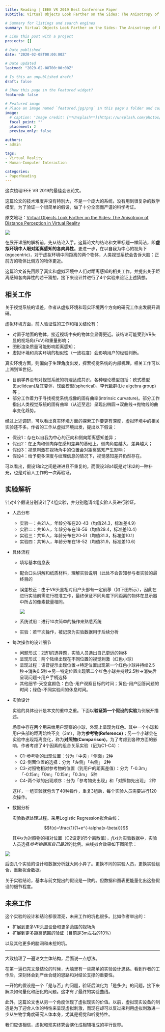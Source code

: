 ```yaml
---
title: Reading | IEEE VR 2019 Best Conference Paper
subtitle: Virtual Objects Look Farther on the Sides: The Anisotropy of Distance Perception in Virtual Reality

# Summary for listings and search engines
summary: Virtual Objects Look Farther on the Sides: The Anisotropy of Distance Perception in Virtual Reality

# Link this post with a project
projects: []

# Date published
date: "2020-02-08T00:00:00Z"

# Date updated
lastmod: "2020-02-08T00:00:00Z"

# Is this an unpublished draft?
draft: false

# Show this page in the Featured widget?
featured: false

# Featured image
# Place an image named `featured.jpg/png` in this page's folder and customize its options here.
image:
  # caption: 'Image credit: [**Unsplash**](https://unsplash.com/photos/CpkOjOcXdUY)'
  focal_point: ""
  placement: 2
  preview_only: false

authors:
- admin

tags:
- Virtual Reality
- Human-Computer Interaction

categories:
- PaperReading
---
```


这次梳理IEEE VR 2019的最佳会议论文。

这篇论文的技术难度并没有特别大，不是一个庞大的系统，没有用到很复杂的数学模型，为了验证一个很简单的假设，做了十分全面而严谨的科学考证。

原文地址：[Virtual Objects Look Farther on the Sides: The Anisotropy of Distance Perception in Virtual Reality](https://ieeexplore.ieee.org/document/8797826)

![](https://github.com/HusterHope/blogimage/raw/master/20200208-1.jpeg)

在展开详细的解析前，先从结论入手。这篇论文的结论和文章标题一样简洁，即**虚拟环境中人眼对距离感知的各向异性**。更进一步，在以自我为中心的视角下(egocentric)，对于虚拟环境中同距离的两个物体，人类视觉系统会告诉大脑：正前方的物体比侧方的物体更近。

这篇论文首先回顾了真实和虚拟环境中人们对距离感知的相关工作，并提出关于距离感知各向异性的若干猜想，接下来设计并进行了4个实验来验证上述猜想。

## 相关工作

关于视觉系统的误差，作者从虚拟环境和现实环境两个方向的研究工作出发展开调研。

虚拟环境方面，前人验证性的工作和相关结论有：

- 对置于地面的物体，接近视场中央的物体会显得更近。该结论可能受到VR头显的视场角(FoV)和重量影响；
- 图形渲染质量可能影响距离感知；
- 虚拟环境和真实环境的相似性（一致程度）会影响用户的经验判断。

真实环境方面，则偏向于生理角度出发，探索视觉系统的内部机理。相关工作可以上溯到18世纪。

- 目前学界没有对视觉系统的机理达成共识，各种理论模型包括：欧式模型(Euclidean)及其变体，球面模型(spherical)，李代数群(Lie algebra group)等；
- 部分工作着力于寻找视觉系统成像的固有曲率(intrinsic curvature)。部分工作指出人类视觉系统的固有曲率（从近至远）呈现出椭圆->双曲线->抛物线的曲率变化趋势。

经过上述调研，可以看出真实环境方面的探索工作要更有深度，虚拟环境中的相关实验还不多。作者的工作从虚拟环境出发，提出以下假设：

- 假设1：存在以自我为中心的正向和侧向距离感知差异；
- 假设2：在正向和侧向存在感知差异的基础上，侧向角度越大，差异越大；
- 假设3：视觉刺激在视场角中的位置会对距离感知产生影响；
- 假设4：给予更多深度与纹理信息的情况下，视觉感知差异仍然存在。

可以看出，假设1和2之间是递进且不重复的，而假设3和4既是对1和2的一种补充，也是对前人工作的一次再验证。

## 实验解析

针对4个假设分别设计了4组实验，并分别邀请4组实验人员进行验证。

- 人员分布

  - 实验一：共21人，年龄分布在20-43（均值24.3，标准差4.9）
  - 实验二：共16人，年龄分布在18-56（均值29.4，标准差10.4）
  - 实验三：共15人，年龄分布在20-51（均值31.3，标准差10.1）
  - 实验四：共16人，年龄分布在18-52（均值31.9，标准差10.6）

- 具体流程

  - 填写基本信息表

  - 配合口头讲解和纸质材料，理解实验说明（此处不会告知参与者实验的最终目的

  - 误差校正：由于VR头显相对用户头部有一定前移（如下图所示），因此在进行实验前需进行校准工作，最终保证不同角度下同距离的物体在显示器中所占的像素数量相同。

    ![](https://github.com/HusterHope/blogimage/raw/master/20200208-2.jpeg)

  - 系统试用：进行10次简单的操作来熟悉系统

  - 实验：若干次操作，被记录为实验数据用于后续分析

- 每次操作的设计细节

  - 问题形式：2选1的选择题，实验人员选出自己更远的物体
  - 呈现形式：两个陆续出现在不同位置的视觉刺激（红色小球）
  - 呈现过程：语音提示出现位置->特定位置出现第一个红色小球并持续2.5秒->消失0.5秒->另一特定位置出现第二个红色小球并持续2.5秒->消失后呈现问题->用户手柄选择
  - 其他细节-天空盒颜色：白色-用户观察目标的时间；黄色-用户回答问题的时间；绿色-不同实验间的休息时间。

- 实验设计

  实验的具体设计是本文的重中之重。下面以**验证第一个假设的实验**为例展开描述。

  场景中存在两个用来给用户观察的小球，外观上呈现为红色。其中一个小球和用户头部的距离始终不变（3m），称为**参考物(Reference)**；另一个小球会在实验中出现距离变化，称为**对照物(Comparison)**。为了考虑到各种方面的影响，作者考虑了4个因素的组合关系实验（记为C1-C4）：

  - C1-参考物的出现位置：分为「中央」「侧面」2种
  - C2-侧面位置的选择：分为「左侧」「右侧」 2种
  - C3-对照物相对参考物的位置（到用户的距离差值）：分为「-0.3m」「-0.15m」「0m」「0.15m」「0.3m」 5种
  - C4-两个球的出现顺序：分为「参考物先出现」和「对照物先出现」 2种

  这样，一组实验就包含了40种操作，重复3组后，每个实验人员需要进行120次操作。

- 数据分析

  实验数据处理过程。采用Logistic Regression拟合曲线：

  $$f(x)=\frac{1}{1+e^{-\alpha(x-\beta)}}$$ 

  其中$x$为对照物的相对位置（C2设定的5个离散值），$f(x)$为实验数据中，实验人员选择*参考物距离自己最近*的比例。曲线拟合效果如下图所示：

![](https://github.com/HusterHope/blogimage/raw/master/20200208-3.jpeg)

后面几个实验的设计和数据分析就大同小异了。更换不同的实验人员，更换实验组合，重新拟合数据。

关于实验结论，基本与前文提出的假设是一致的。但数据和图表更能量化出这些假设的细节程度。

## 未来工作

这个实验的设计和结论都很漂亮，未来工作的坑也很多。比如作者举出的：

- 扩展到更多VR头显设备和更多范围的视场角
- 扩展到更多距离范围的验证（目前是3m左右的10%）

以及其他更多的脑洞和未挖的坑。

------

大致梳理了一遍论文主体结构，后面说一点想法。

在第一遍扫完文章结论的时候，大脑里有一些简单的实验设计思路。看到作者的工作后，深刻体会到严丝合缝的思路和对结论支撑的重要性。

一开始的假设是一个「是与否」的问题，验证后演化为「是多少」的问题，接下来解决如何量化和细化的问题。这才有了最终的实验曲线。

此外，这篇论文也从另一个角度体现了虚拟现实的价值。以前，虚拟现实设备的制造是为了迎合人体的特性来呈现虚拟刺激，而现在却可以反过来利用虚拟刺激进一步从生物学角度研究人体本身，尤其是视觉和听觉特性。

我们应该相信，虚拟和现实终究会演化成相辅相成的平行世界。